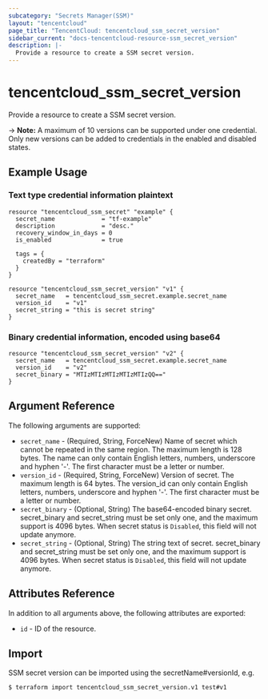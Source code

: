 ```yaml
---
subcategory: "Secrets Manager(SSM)"
layout: "tencentcloud"
page_title: "TencentCloud: tencentcloud_ssm_secret_version"
sidebar_current: "docs-tencentcloud-resource-ssm_secret_version"
description: |-
  Provide a resource to create a SSM secret version.
---
```


# tencentcloud_ssm_secret_version

Provide a resource to create a SSM secret version.

-> **Note:** A maximum of 10 versions can be supported under one credential. Only new versions can be added to credentials in the enabled and disabled states.

## Example Usage

### Text type credential information plaintext

```hcl
resource "tencentcloud_ssm_secret" "example" {
  secret_name             = "tf-example"
  description             = "desc."
  recovery_window_in_days = 0
  is_enabled              = true

  tags = {
    createdBy = "terraform"
  }
}

resource "tencentcloud_ssm_secret_version" "v1" {
  secret_name   = tencentcloud_ssm_secret.example.secret_name
  version_id    = "v1"
  secret_string = "this is secret string"
}
```

### Binary credential information, encoded using base64

```hcl
resource "tencentcloud_ssm_secret_version" "v2" {
  secret_name   = tencentcloud_ssm_secret.example.secret_name
  version_id    = "v2"
  secret_binary = "MTIzMTIzMTIzMTIzMTIzQQ=="
}
```

## Argument Reference

The following arguments are supported:

* `secret_name` - (Required, String, ForceNew) Name of secret which cannot be repeated in the same region. The maximum length is 128 bytes. The name can only contain English letters, numbers, underscore and hyphen '-'. The first character must be a letter or number.
* `version_id` - (Required, String, ForceNew) Version of secret. The maximum length is 64 bytes. The version_id can only contain English letters, numbers, underscore and hyphen '-'. The first character must be a letter or number.
* `secret_binary` - (Optional, String) The base64-encoded binary secret. secret_binary and secret_string must be set only one, and the maximum support is 4096 bytes. When secret status is `Disabled`, this field will not update anymore.
* `secret_string` - (Optional, String) The string text of secret. secret_binary and secret_string must be set only one, and the maximum support is 4096 bytes. When secret status is `Disabled`, this field will not update anymore.

## Attributes Reference

In addition to all arguments above, the following attributes are exported:

* `id` - ID of the resource.



## Import

SSM secret version can be imported using the secretName#versionId, e.g.
```
$ terraform import tencentcloud_ssm_secret_version.v1 test#v1
```

